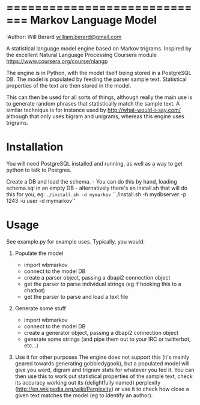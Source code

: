 =============================
 Markov Language Model
=============================
:Author: Will Berard <william.berard@gmail.com>

A statistical language model engine based on Markov trigrams.
Inspired by the excellent Natural Language Processing Coursera module
https://www.coursera.org/course/nlangp

The engine is in Python, with the model itself being stored in a PostgreSQL DB.
The model is populated by feeding the parser sample text. Statistical properties
of the text are then stored in the model.

This can then be used for all sorts of things, although really the main use is to
generate random phrases that statistically match the sample text.
A similar technique is for instance used by http://what-would-i-say.com/ although
that only uses bigram and unigrams, whereas this engine uses trigrams.

Installation
============

You will need PostgreSQL installed and running, as well as a way to get python to talk to Postgres.

Create a DB and load the schema.
	- You can do this by hand, loading schema.sql in an empty DB
	- alternatively there's an install.sh that will do this for you, eg:
		``./install.sh -d mymarkov``
		``./install.sh -h mydbserver -p 1243 -u user -d mymarkov''

Usage
=====

See example.py for example uses. Typically, you would:

1) Populate the model
	- import wbmarkov
	- connect to the model DB
	- create a parser object, passing a dbapi2 connection object
	- get the parser to parse individual strings (eg if hooking this to a chatbot)
	- get the parser to parse and load a text file

2) Generate some stuff
	- import wbmarkov
	- connect to the model DB
	- create a generator object, passing a dbapi2 connection object
	- generate some strings (and pipe them out to your IRC or twitterbot, etc...)

3) Use it for other purposes
	The engine does not support this (it's mainly geared towards generating gobbledygook),
	but a populated model will give you word, digram and trigram stats for whatever you fed it.
	You can then use this to work out statistical properties of the sample text, check its accuracy
	working out its (delightfully named) perplexity (http://en.wikipedia.org/wiki/Perplexity) or use
	it to check how close a given text matches the model (eg to identify an author).
